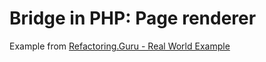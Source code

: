 # Bridge in PHP: Page renderer
Example from [Refactoring.Guru - Real World Example](https://refactoring.guru/design-patterns/bridge/php/example#example-1)